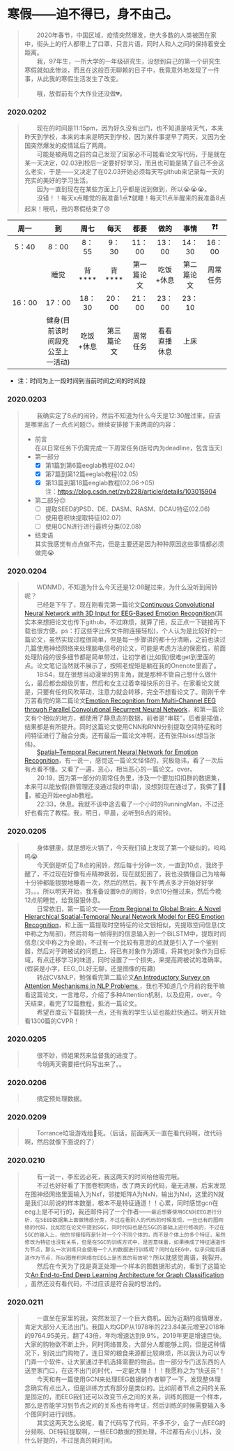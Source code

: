# 寒假——迫不得已，身不由己。

> &emsp;&emsp;2020年春节，中国区域，疫情突然爆发，绝大多数的人类被困在家中，街头上的行人都带上了口罩，只言片语，同时人和人之间的保持着安全距离。  
> &emsp;&emsp;我，97年生，一所大学的一年级研究生，没想到自己的第一个研究生寒假就如此惨淡，而且在这般百无聊赖的日子中，我竟意外地发现了一件事，从此我的寒假生活发生了改变。
>   
> &emsp;&emsp;哦，放假前有个大作业还没做💔。


### 2020.0202  
> &emsp;&emsp;现在的时间是11:15pm，因为好久没有出门，也不知道是啥天气，本来昨天到学校，本来的本来是明天到学校，因为某件事提早了两天，又因为全国突然爆发的疫情延后了两周。  
> &emsp;&emsp;可能是被两周之前的自己发现了回家必不可能看论文写代码，于是就在某一天决定，02.03到校后一定要好好学习，而且也可能是猜了自己不会这么老实，于是——又决定了在02.03开始必须每天写github来记录每一天的充实的美好的学习生活。  
> &emsp;&emsp;因为一直到现在在某些方面上几乎都是说到做到，所以😭😭😭。  
> &emsp;&emsp;没错！！每天x点睡觉的我准备1点❓就睡！每天11点半醒来的我准备8点起来！哦吼，我的寒假结束了😟 

 周一 | 到 | 周七 | 每天 | 都要 | 做的 | 事情 | ❓❗
 :-: | :-: | :-: | :-: | :-: | :-: | :-: | :-: 
 5：40 | 8：00 | 8：55 | 9：30 | 11：00 | 13：00 | 14：30 | 16：00 
 | &emsp;&emsp;&emsp;&emsp; | 睡觉 | 背**** | 背**** | 第一篇论文 | 吃饭+休息 | 第二篇论文 | 周常任务 
 16：00 | 17：00 | 18：30 | 20：00 | 21：00 | 23：00 | 23：10 | 
 | &emsp;&emsp;&emsp;&emsp; | 健身(目前该时间段充公至上一活动) | 吃饭+休息 | 第三篇论文 | 周常任务 | 看看直播休息 | 上床 
- 注：时间为上一段时间到当前时间之间的时间段 
### 2020.0203  
> &emsp;&emsp;我确实定了8点的闹铃，然后不知道为什么今天是12:30醒过来，应该是哪里出了一点点问题😶。继续安排接下来两周的内容：
> - 前言  
> 在以日常任务下仍需完成一下周常任务(括号内为deadline，包含当天)
> - 第一部分
>   - [x] 第1篇到第6篇eeglab教程(02.04)
>   - [x] 第7篇到第12篇eeglab教程(02.05)
>   - [x] 第13篇到第18篇eeglab教程(02.06->05)  
> 注：https://blog.csdn.net/zyb228/article/details/103015904  
> 
> - 第二部分😑
>   - [ ] 提取SEED的PSD、DE、DASM、RASM、DCAU特征(02.06)
>   - [ ] 使用卷积块提取特征(02.07)
>   - [ ] 使用GCN进行进行最终分类(02.08)
> 
> - 结束语  
> 其实我感觉有点点做不完，但是主要还是因为种种原因这些事情都必须做完😭
### 2020.0204
> &emsp;&emsp;WDNMD，不知道为什么今天还是12:08醒过来，为什么没听到闹铃呢？  
> &emsp;&emsp;已经是下午了，现在刚看完第一篇论文[Continuous Convolutional Neural Network with 3D Input for EEG-Based Emotion Recognition](https://www.researchgate.net/publication/328504085_Continuous_Convolutional_Neural_Network_with_3D_Input_for_EEG-Based_Emotion_Recognition)(其实本来想把论文也传下github，不过麻烦，就算了把，反正点一下链接再下载也很方便。ps：打这些字比传文件附连接轻松)，个人认为是比较好的一篇论文，虽然实现过程很简单，但是每一步骤讲的都十分清晰，之前也读过几篇使用神经网络来处理脑电信号的论文，可能是考虑方法的保密性，前面处理阶段的很多细节都是简单带过，让初学者(比如我)很难get到里面的点。论文笔记当然就不展示了，按照老规矩是躺在我的Onenote里面了。  
> &emsp;&emsp;18:54，现在很想当动漫里的男主角，就是那种不管自己想什么做什么，最后都会超级厉害，然后和女主过着幸福快乐的日子。在家看论文就是，只要有任何风吹草动，注意力就会转移，完全不想看论文了。刚刚千辛万苦看完的第二篇论文[Emotion Recognition from Multi-Channel EEG through Parallel Convolutional Recurrent Neural Network](https://www.researchgate.net/publication/328399742_Emotion_Recognition_from_Multi-Channel_EEG_through_Parallel_Convolutional_Recurrent_Neural_Network)，和第一篇论文有个相似的地方，都使用了静息态的数据，前者是“串联”，后者是插值，结果都是有所提升。同时这篇论文使用CNN和RNN分别提取空间特征和时间特征进行了融合分类。还有最后一篇论文冲啊，还有张伟biss(想当张伟)。  
> &emsp;&emsp;[Spatial–Temporal Recurrent Neural Network for Emotion Recognition](https://arxiv.org/abs/1705.04515)，有一说一，感觉这一篇论文怪怪的，究极隐讳，看了一次后有点看不懂。又看了一遍，恶心，相当恶心的一篇论文。over。  
> &emsp;&emsp;20:19，因为第一部分的周常任务里，涉及一个要加扣扣群的数据集，本来可以能放假(群管理还没通过我的申请)，没想到现在通过了，我佛了👊👊👊。被迫开始eeglab教程。  
> &emsp;&emsp;22:33，休息。我就不该中途去看了一个小时的RunningMan，不过还好也看完了教程。我，明日，早晨，必听到8点的闹铃。

### 2020.0205
> &emsp;&emsp;身体健康，就是想吃火锅了，今天我们镇上发现了第一个疑似的，呜呜呜😭  
> &emsp;&emsp;今天倒是听见了8点的闹铃，然后每十分钟一次，一直到10点，我终于醒了，不过现在好像有点精神衰弱，现在就犯困了，我也没搞懂自己为啥每十分钟都能狠狠地睡着一次，然后的然后，我下午两点多才开始好好学习。。。所以明天开始，我准备设置9点的闹铃，9点10分醒过来，然后今晚12点前睡觉，给我狠狠休息。  
> &emsp;&emsp;日常依旧，第一篇论文——[From Regional to Global Brain: A Novel Hierarchical Spatial-Temporal Neural Network Model for EEG Emotion Recognition](https://ieeexplore.ieee.org/document/8736804)，和上面一篇提取时空特征的论文很相似，先提取空间信息(文中称之为局部)，然后将每一帧得到的信息输入到一个BiLSTM中，提取时间信息(文中称之为全局)，不过有一个比较有意思的点就是引入了一个鉴别器，然后对于跨被试的问题上，将已有对象作为源域，将其他对象作为目标域，有点迁移学习的味道，同时设置了一个损失，来提高跨被试的准确率。  
> (假装是小字，EEG_DL好无聊，还是图像的有趣)  
> &emsp;&emsp;转战CV&NLP，勉强看完第二篇论文[An Introductory Survey on Attention Mechanisms in NLP Problems
](https://arxiv.org/abs/1811.05544)，我也不知道几个月前的我干嘛看这篇论文，一言难尽，介绍了多种Attention机制，以及应用，over。今天结束，看完了12篇教程，抵消一篇论文。  
> &emsp;&emsp;希望百度云下载能快一点，还有我的学生认证也能赶快通过。明天开始看1300篇的CVPR！
### 2020.0205
> &emsp;&emsp;很不妙，师姐果然来监督我的进度了。  
> &emsp;&emsp;今明两天需要把代码写出来了。。  
### 2020.0206
> &emsp;&emsp;搞定预处理数据。
### 2020.0209
> &emsp;&emsp;Torrance垃圾游戏给👴死。（后话，前面两天一直在看代码啊，改代码啊，然后就像下面说的了）
### 2020.0210
> &emsp;&emsp;有一说一，李宏远必死，我这两天的时间给他吸完哦。  
> &emsp;&emsp;不过也好好看了下图卷积网络，改了两天的代码，毫无进展，后来发现在图神经网络里面输入为Nxf，邻接矩阵A为NxN，输出为Nxl，这里的N就是我们以前说的样本数量，根本不是特征通道！！心累，同时感觉gcn在eeg上是不可行的，我还邮件问了一个作者——``最近想要使用GCN对EEG进行分析，在SEED数据集上面做情感分类，不过在看别人的代码的时候发现，一些已有的图网络的代码，比如您在论文中提到SGC，同时代码也是在SGC的基础上进行修改的，不过在SGC的输入上，他的邻接矩阵是针对一个个不同个体的，而不是个体上的多个特征，虽然修改为特征也没有关系，但是在SGC的训练方式中，是否意味着，如果换成了特征通道作为节点，那么一次训练只会使用一个人的数据进行训练呢？同时在EEG中，似乎只能将通道作为节点，所以图卷积网络在EEG上是否真的有效呢？``所以就感觉离谱，我裂开。  
> &emsp;&emsp;然后在今天为了找是真正处理一个样本的图数据形式的，看到了这篇论文[An End-to-End Deep Learning Architecture for Graph Classification
](https://www.cse.wustl.edu/~muhan/papers/AAAI_2018_DGCNN.pdf)，虽然还没有看代码，不过应该是符合我的想法的。

### 2020.0211
> &emsp;&emsp;一直坐在家里的我，突然发现了一个巨大商机。因为近期的疫情爆发，肯定大部分人无法出门。我国人均GDP从1978年的223.84美元增至2018年的9764.95美元，翻了43倍，年均增速达到9.9%，2019年更是增速巨快。大家的购物欲不断上升，同时网络普及，大部分人都能够上网，但是这种情况下，别说出门购物了，连日常的粮食来源都比较麻烦，所以我认为可以专门弄一个软件，让大家通过手机选择需要的物品，由一部分专门送东西的人送至家门口，在这不出门的时代，一定能大赚！！！我愿称之为“快送员”！  
> &emsp;&emsp;今天和有一篇使用GCN来处理EEG数据的作者聊了一下，发现整体理念确实有点出入，但是训练方式有部分是类似的。比如前者节点之间的关系是固定的，而EEG我们还可以改变节点之间的关系，训练的图是一个样本，那么是否能学习到节点之间的关系也有待考证，然后训练的时候需要输入多个图同时进行训练。  
> &emsp;&emsp;其实这两天怎么说呢，看了代码写了代码，不多不少，会了一点EEG的分频啊、DE特征提取啊，一些EEG数据的预处理，不过都有点小儿科，没什么好提的，不过是真的耗时间。  
